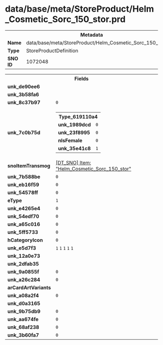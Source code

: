 <h1>data/base/meta/StoreProduct/Helm_Cosmetic_Sorc_150_stor.prd</h1><table><tr><th colspan="100%">Metadata</th></tr><tr><td><b>Name</b></td><td>data/base/meta/StoreProduct/Helm_Cosmetic_Sorc_150_stor.prd</td></tr><tr><td><b>Type</b></td><td>StoreProductDefinition</td></tr><tr><td><b>SNO ID</b></td><td>1072048</td></tr></table>

<table><tr><th colspan="100%">Fields</th></tr><tr><td><b>unk_de90ee6</b></td><td></td></tr><tr><td><b>unk_3b58fa6</b></td><td></td></tr><tr><td><b>unk_8c37b97</b></td><td><code>0</code></td></tr><tr><td><b>unk_7c0b75d</b></td><td><table><tr><th colspan="100%">Type_619110a4</th></tr><tr><td><b>unk_1989dcd</b></td><td><code>0</code></td></tr><tr><td><b>unk_23f8995</b></td><td><code>0</code></td></tr><tr><td><b>nIsFemale</b></td><td><code>0</code></td></tr><tr><td><b>unk_35e41c8</b></td><td><code>1</code></td></tr></table>

</td></tr><tr><td><b>snoItemTransmog</b></td><td><a href="..\Item\Helm_Cosmetic_Sorc_150_stor.itm">[DT_SNO] Item: "Helm_Cosmetic_Sorc_150_stor"</a></td></tr><tr><td><b>unk_7b588be</b></td><td><code>0</code></td></tr><tr><td><b>unk_eb16f59</b></td><td><code>0</code></td></tr><tr><td><b>unk_54578ff</b></td><td><code>0</code></td></tr><tr><td><b>eType</b></td><td><code>1</code></td></tr><tr><td><b>unk_e4265e4</b></td><td><code>0</code></td></tr><tr><td><b>unk_54edf70</b></td><td><code>0</code></td></tr><tr><td><b>unk_a65c016</b></td><td><code>0</code></td></tr><tr><td><b>unk_5ff5733</b></td><td><code>0</code></td></tr><tr><td><b>hCategoryIcon</b></td><td><code>0</code></td></tr><tr><td><b>unk_e5d7f3</b></td><td><code>1</code>
<code>1</code>
<code>1</code>
<code>1</code>
<code>1</code>
</td></tr><tr><td><b>unk_12a0e73</b></td><td></td></tr><tr><td><b>unk_2dfab35</b></td><td></td></tr><tr><td><b>unk_9a0855f</b></td><td><code>0</code></td></tr><tr><td><b>unk_a26c284</b></td><td><code>0</code></td></tr><tr><td><b>arCardArtVariants</b></td><td></td></tr><tr><td><b>unk_a08a2f4</b></td><td><code>0</code></td></tr><tr><td><b>unk_d0a3165</b></td><td></td></tr><tr><td><b>unk_9b75db9</b></td><td><code>0</code></td></tr><tr><td><b>unk_aa674fe</b></td><td><code>0</code></td></tr><tr><td><b>unk_68af238</b></td><td><code>0</code></td></tr><tr><td><b>unk_3b60fa7</b></td><td><code>0</code></td></tr></table>

